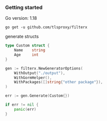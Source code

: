 ### Getting started
Go version: 1.18

```
go get -u github.com/tlsproxy/filterx
```

generate structs
```go
type Custom struct {
    Name    string
    Age     int
}

gen := filterx.NewGeneratorOptions(
    WithOutput("./output"),
    WithGormHelper(),
    WithPackages([]string{"other package"}),
)

err := gen.Generate(Custom{})

if err != nil {
    panic(err)
}
```
